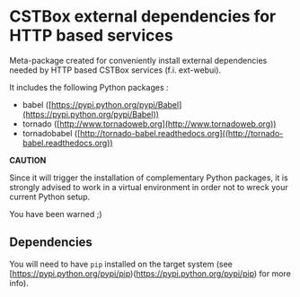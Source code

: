 # CSTBox external dependencies for HTTP based services

Meta-package created for conveniently install external dependencies 
needed by HTTP based CSTBox services (f.i. ext-webui).

It includes the following Python packages :

 - babel ([https://pypi.python.org/pypi/Babel](https://pypi.python.org/pypi/Babel))
 - tornado ([http://www.tornadoweb.org](http://www.tornadoweb.org))
 - tornadobabel ([http://tornado-babel.readthedocs.org]((http://tornado-babel.readthedocs.org))

**CAUTION**

Since it will trigger the installation of complementary Python packages, it is strongly 
advised to work in a virtual environment in order not to wreck your current Python setup.

You have been warned ;)

## Dependencies

You will need to have `pip` installed on the target system (see
[https://pypi.python.org/pypi/pip)(https://pypi.python.org/pypi/pip) for more info).
